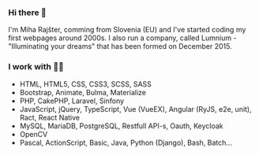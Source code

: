 ### Hi there 👋
I'm Miha Rajšter, comming from Slovenia (EU) and I've started coding my first webpages around 2000s. I also run a company, called Lumnium - "Illuminating your dreams" that has been formed on December 2015. 

### I work with 🐱‍💻
- HTML, HTML5, CSS, CSS3, SCSS, SASS
- Bootstrap, Animate, Bulma, Materialize
- PHP, CakePHP, Laravel, Sinfony
- JavaScript, jQuery, TypeScript, Vue (VueEX), Angular (RyJS, e2e, unit), Ract, React Native
- MySQL, MariaDB, PostgreSQL, Restfull API-s, Oauth, Keycloak
- OpenCV
- Pascal, ActionScript, Basic, Java, Python (Django), Bash, Batch...

<!--
**miharajster/miharajster** is a ✨ _special_ ✨ repository because its `README.md` (this file) appears on your GitHub profile.

Here are some ideas to get you started:

- 🔭 I’m currently working on ...
- 🌱 I’m currently learning ...
- 👯 I’m looking to collaborate on ...
- 🤔 I’m looking for help with ...
- 💬 Ask me about ...
- 📫 How to reach me: ...
- 😄 Pronouns: ...
- ⚡ Fun fact: ...
-->
